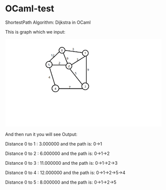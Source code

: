 # OCaml-test
ShortestPath Algorithm: Dijkstra in OCaml

This is graph which we input:

![png](graph.png)

And then run it you will see Output:

Distance 0 to 1 : 3.000000	and the path is: 0->1

Distance 0 to 2 : 6.000000	and the path is: 0->1->2

Distance 0 to 3 : 11.000000	and the path is: 0->1->2->3

Distance 0 to 4 : 12.000000	and the path is: 0->1->2->5->4

Distance 0 to 5 : 8.000000	and the path is: 0->1->2->5
